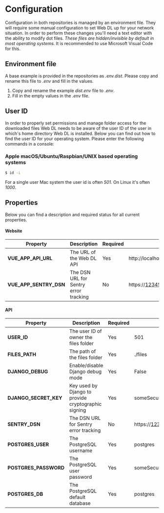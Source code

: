 # Configuration

Configuration in both repositories is managed by an environment file. They will require some manual configuration to set Web DL up for your network situation. In order to perform these changes you'll need a text editor with the ability to modify dot files. _These files are hidden/invisible by default in most operating systems._ It is recommended to use Microsoft Visual Code for this.

## Environment file

 A base example is provided in the repositories as _.env.dist_. Please copy and rename this file to _.env_ and fill in the values.

1. Copy and rename the example _dist.env_ file to _.env_.
2. Fill in the empty values in the _.env_ file.

## User ID

In order to properly set permissions and manage folder access for the downloaded files Web DL needs to be aware of the user ID of the user in which's home directory Web DL is installed. Below you can find out how to find the user ID for your operating system. Please enter the following commands in a console:

### Apple macOS/Ubuntu/Raspbian/UNIX based operating systems

```bash
$ id -i
```
For a single user Mac system the user id is often _501_. On Linux it's often _1000_.

## Properties

Below you can find a description and required status for all current properties. 

#### Website

| Property               | Description                           | Required | Example                                               |
|------------------------|---------------------------------------|----------|-------------------------------------------------------|
| **VUE_APP_API_URL**    | The URL of the Web DL API             | Yes      | http://localhost:8000/api/                            |
| **VUE_APP_SENTRY_DSN** | The DSN URL for Sentry error tracking | No       | https://1234567890abcdef@12345.ingest.sentry.io/67890 |

#### API

| Property              | Description                                         | Required | Example                                               |
|-----------------------|-----------------------------------------------------|----------|-------------------------------------------------------|
| **USER_ID**           | The user ID of owner the files folder               | Yes      | 501                                                   |
| **FILES_PATH**        | The path of the files folder                        | Yes      | ./files                                               |
| **DJANGO_DEBUG**      | Enable/disable Django debug mode                    | Yes      | False                                                 |
| **DJANGO_SECRET_KEY** | Key used by Django to provide cryptographic signing | Yes      | someSecureDjangoSecretkeyFromhttps://djecrety.ir      |
| **SENTRY_DSN**        | The DSN URL for Sentry error tracking               | No       | https://1234567890abcdef@12345.ingest.sentry.io/67890 |
| **POSTGRES_USER**     | The PostgreSQL username                             | Yes      | postgres                                              |
| **POSTGRES_PASSWORD** | The PostgreSQL user password                        | Yes      | someSecurePW                                          |
| **POSTGRES_DB**       | The PostgreSQL default database                     | Yes      | postgres                                              |

